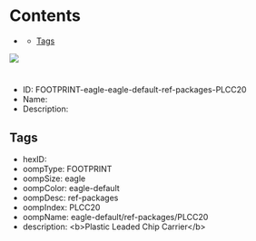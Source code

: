 



Contents
========

* [](#)
	* [Tags](#tags)
  
![][im]
# 

- ID: FOOTPRINT-eagle-eagle-default-ref-packages-PLCC20
- Name: 
- Description: 

## Tags

- hexID: 
- oompType: FOOTPRINT
- oompSize: eagle
- oompColor: eagle-default
- oompDesc: ref-packages
- oompIndex: PLCC20
- oompName: eagle-default/ref-packages/PLCC20
- description: &lt;b&gt;Plastic Leaded Chip Carrier&lt;/b&gt;



[im]: image.png
